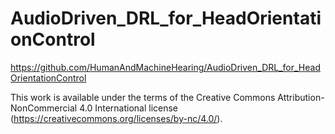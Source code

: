 # AudioDriven_DRL_for_HeadOrientationControl
https://github.com/HumanAndMachineHearing/AudioDriven_DRL_for_HeadOrientationControl

This work is available under the terms of the Creative Commons
Attribution-NonCommercial 4.0 International license (https://creativecommons.org/licenses/by-nc/4.0/).
